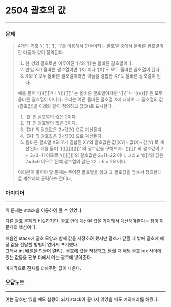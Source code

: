 # 2504 괄호의 값
------------
### 문제

>4개의 기호 ‘(’, ‘)’, ‘[’, ‘]’를 이용해서 만들어지는 괄호열 중에서 올바른 괄호열이란 다음과 같이 정의된다.
>
>   1. 한 쌍의 괄호로만 이루어진 ‘()’와 ‘[]’는 올바른 괄호열이다. 
>   2. 만일 X가 올바른 괄호열이면 ‘(X)’이나 ‘[X]’도 모두 올바른 괄호열이 된다. 
>   3. X와 Y 모두 올바른 괄호열이라면 이들을 결합한 XY도 올바른 괄호열이 된다.  
>
>예를 들어 ‘(()[[]])’나 ‘(())[][]’ 는 올바른 괄호열이지만 ‘([)]’ 나 ‘(()()[]’ 은 모두 올바른 괄호열이 아니다. 우리는 어떤 올바른 괄호열 X에 대하여 그 괄호열의 값(괄호값)을 아래와 같이 정의하고 값(X)로 표시한다. 
>
>   1. ‘()’ 인 괄호열의 값은 2이다.
>   2. ‘[]’ 인 괄호열의 값은 3이다.
>   3. ‘(X)’ 의 괄호값은 2×값(X) 으로 계산된다.
>   4. ‘[X]’ 의 괄호값은 3×값(X) 으로 계산된다.
>   5. 올바른 괄호열 X와 Y가 결합된 XY의 괄호값은 값(XY)= 값(X)+값(Y) 로 계산된다.
>예를 들어 ‘(()[[]])([])’ 의 괄호값을 구해보자. ‘()[[]]’ 의 괄호값이 2 + 3×3=11 이므로 ‘(()[[]])’의 괄호값은 2×11=22 이다. 그리고 ‘([])’의 값은 2×3=6 이므로 전체 괄호열의 값은 22 + 6 = 28 이다.
>
>여러분이 풀어야 할 문제는 주어진 괄호열을 읽고 그 괄호값을 앞에서 정의한대로 계산하여 출력하는 것이다. 

### 아이디어 
----------
위 문제는 stack을 이용하여 풀 수 있었다.

다른 괄호 문제와 비슷하지만, 괄호 안에 계산된 값을 가져와서 계산해야한다는 점이 이 문제의 핵심이다.

처음엔 stack에 괄호 모양과 함께 값을 저장하려 했지만 괄호가 닫힐 때 밖에 괄호에 해당 값을 전달할 방법이 없어서 포기했다.   
그래서 int 배열을 만들어 열리는 괄호에 값을 저장하고, 닫힐 때 해당 괄호 idx 사이에 있는 값들을 전부 더해서 여는 괄호에 넣어준다.

마지막으로 전체를 더해주면 값이 나온다.

### 오답노트
----------
여는 괄호만 있을 때도 실행이 되서 stack이 끝나지 않았을 때도 예외처리를 해줬다. 